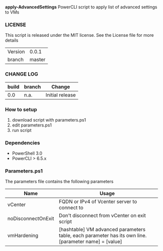 **apply-AdvancedSettings**
PowerCLI script to apply list of advanced settings to VMs

### LICENSE
This script is released under the MIT license. See the License file for more details

| | |
|---|---|
| Version | 0.0.1|
| branch | master|

### CHANGE LOG

|build|branch |  Change |
|---|---|---|
|0.0| n.a.| Initial release|

### How to setup

1. download script with parameters.ps1
1. edit parameters.ps1
1. run script

### Dependencies

- PowerShell 3.0
- PowerCLI > 6.5.x

### Parameters.ps1

The parameters file contains the following parameters

|Name|Usage|
|---|---|
|vCenter| FQDN or IPv4 of Vcenter server to connect to
|noDisconnectOnExit| Don't disconnect from vCenter on exit script
|vmHardening| [hashtable] VM advanced parameters table, each parameter has its own line. [parameter name] = [value]